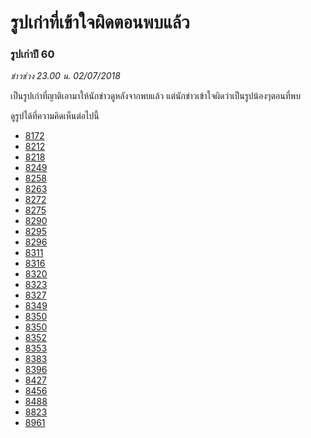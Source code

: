 ---
---

# รูปเก่าที่เข้าใจผิดตอนพบแล้ว

### รูปเก่าปี 60

_ข่าวช่วง 23.00 น. 02/07/2018_

เป็นรูปเก่าที่ญาติเอามาให้นักข่าวดูหลังจากพบแล้ว แต่นักข่าวเข้าใจผิดว่าเป็นรูปน้องๆตอนที่พบ

ดูรูปได้ที่ความคิดเห็นต่อไปนี้

- [8172](https://pantip.com/topic/37803852/comment8172)
- [8212](https://pantip.com/topic/37803852/comment8212)
- [8218](https://pantip.com/topic/37803852/comment8218)
- [8249](https://pantip.com/topic/37803852/comment8249)
- [8258](https://pantip.com/topic/37803852/comment8258)
- [8263](https://pantip.com/topic/37803852/comment8263)
- [8272](https://pantip.com/topic/37803852/comment8272)
- [8275](https://pantip.com/topic/37803852/comment8275)
- [8290](https://pantip.com/topic/37803852/comment8290)
- [8295](https://pantip.com/topic/37803852/comment8295)
- [8296](https://pantip.com/topic/37803852/comment8296)
- [8311](https://pantip.com/topic/37803852/comment8311)
- [8316](https://pantip.com/topic/37803852/comment8316)
- [8320](https://pantip.com/topic/37803852/comment8320)
- [8323](https://pantip.com/topic/37803852/comment8323)
- [8327](https://pantip.com/topic/37803852/comment8327)
- [8349](https://pantip.com/topic/37803852/comment8349)
- [8350](https://pantip.com/topic/37803852/comment8350)
- [8350](https://pantip.com/topic/37803852/comment8350)
- [8352](https://pantip.com/topic/37803852/comment8352)
- [8353](https://pantip.com/topic/37803852/comment8353)
- [8383](https://pantip.com/topic/37803852/comment8383)
- [8396](https://pantip.com/topic/37803852/comment8396)
- [8427](https://pantip.com/topic/37803852/comment8427)
- [8456](https://pantip.com/topic/37803852/comment8456)
- [8488](https://pantip.com/topic/37803852/comment8488)
- [8823](https://pantip.com/topic/37803852/comment8823)
- [8961](https://pantip.com/topic/37803852/comment8961)